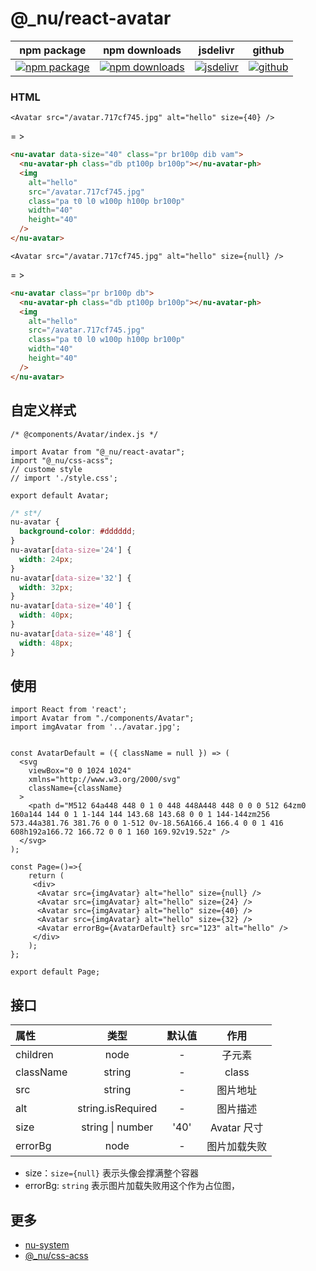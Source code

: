# @\_nu/react-avatar

| npm package                          | npm downloads                              | jsdelivr                                    | github                          |
| ------------------------------------ | ------------------------------------------ | ------------------------------------------- | ------------------------------- |
| [![npm package][npm-badge]][npm-url] | [![npm downloads][npm-downloads]][npm-url] | [![jsdelivr][jsdelivr-badge]][jsdelivr-url] | [![github][git-badge]][git-url] |

[npm-badge]: https://img.shields.io/npm/v/@_nu/react-avatar.svg
[npm-url]: https://www.npmjs.org/package/@_nu/react-avatar
[npm-downloads]: https://img.shields.io/npm/dw/@_nu/react-avatar
[git-url]: https://github.com/nu-system/react-avatar
[git-badge]: https://img.shields.io/github/stars/nu-system/react-avatar.svg?style=social
[jsdelivr-badge]: https://data.jsdelivr.com/v1/package/npm/@_nu/react-avatar/badge
[jsdelivr-url]: https://www.jsdelivr.com/package/npm/@_nu/react-avatar

### HTML

`<Avatar src="/avatar.717cf745.jpg" alt="hello" size={40} />`

= >

```html
<nu-avatar data-size="40" class="pr br100p dib vam">
  <nu-avatar-ph class="db pt100p br100p"></nu-avatar-ph>
  <img
    alt="hello"
    src="/avatar.717cf745.jpg"
    class="pa t0 l0 w100p h100p br100p"
    width="40"
    height="40"
  />
</nu-avatar>
```

`<Avatar src="/avatar.717cf745.jpg" alt="hello" size={null} />`

= >

```html
<nu-avatar class="pr br100p db">
  <nu-avatar-ph class="db pt100p br100p"></nu-avatar-ph>
  <img
    alt="hello"
    src="/avatar.717cf745.jpg"
    class="pa t0 l0 w100p h100p br100p"
    width="40"
    height="40"
  />
</nu-avatar>
```

## 自定义样式

```JSX
/* @components/Avatar/index.js */

import Avatar from "@_nu/react-avatar";
import "@_nu/css-acss";
// custome style
// import './style.css';

export default Avatar;
```

```css
/* st*/
nu-avatar {
  background-color: #dddddd;
}
nu-avatar[data-size='24'] {
  width: 24px;
}
nu-avatar[data-size='32'] {
  width: 32px;
}
nu-avatar[data-size='40'] {
  width: 40px;
}
nu-avatar[data-size='48'] {
  width: 48px;
}
```

## 使用

```JSX
import React from 'react';
import Avatar from "./components/Avatar";
import imgAvatar from '../avatar.jpg';


const AvatarDefault = ({ className = null }) => (
  <svg
    viewBox="0 0 1024 1024"
    xmlns="http://www.w3.org/2000/svg"
    className={className}
  >
    <path d="M512 64a448 448 0 1 0 448 448A448 448 0 0 0 512 64zm0 160a144 144 0 1 1-144 144 143.68 143.68 0 0 1 144-144zm256 573.44a381.76 381.76 0 0 1-512 0v-18.56A166.4 166.4 0 0 1 416 608h192a166.72 166.72 0 0 1 160 169.92v19.52z" />
  </svg>
);

const Page=()=>{
    return (
     <div>
      <Avatar src={imgAvatar} alt="hello" size={null} />
      <Avatar src={imgAvatar} alt="hello" size={24} />
      <Avatar src={imgAvatar} alt="hello" size={40} />
      <Avatar src={imgAvatar} alt="hello" size={32} />
      <Avatar errorBg={AvatarDefault} src="123" alt="hello" />
     </div>
    );
};

export default Page;
```

## 接口

| 属性      |         类型         | 默认值 |     作用     |
| :-------- | :------------------: | :----: | :----------: |
| children  |         node         |   -    |    子元素    |
| className |        string        |   -    |    class     |
| src       |        string        |   -    |   图片地址   |
| alt       |  string.isRequired   |   -    |   图片描述   |
| size      | string &#124; number |  '40'  | Avatar 尺寸  |
| errorBg   |         node         |   -    | 图片加载失败 |

- size：`size={null}` 表示头像会撑满整个容器
- errorBg: `string` 表示图片加载失败用这个作为占位图，

## 更多

- [nu-system](https://nu-system.github.io/)
- [@\_nu/css-acss](https://nu-system.github.io/css/acss/)
